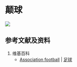 # 颠球

![](/images/在解剖学基础下进行身体锻炼/足球运动过程中的肌肉受力原理/颠球/颠球/1a1.jpg)

## 参考文献及资料

1. 维基百科
	- [Association football](https://en.wikipedia.org/wiki/Association_football) | [足球](https://zh.wikipedia.org/wiki/%E8%B6%B3%E7%90%83)


